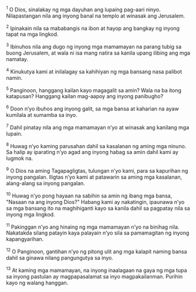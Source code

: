<sup>1</sup>
O Dios, sinalakay ng mga dayuhan ang lupaing pag-aari ninyo. Nilapastangan nila ang inyong banal na templo at winasak ang Jerusalem. 

<sup>2</sup>
Ipinakain nila sa mababangis na ibon at hayop ang bangkay ng inyong tapat na mga lingkod. 

<sup>3</sup>
Ibinuhos nila ang dugo ng inyong mga mamamayan na parang tubig sa buong Jerusalem, at wala ni isa mang natira sa kanila upang ilibing ang mga namatay. 

<sup>4</sup>
Kinukutya kami at inilalagay sa kahihiyan ng mga bansang nasa palibot namin. 

<sup>5</sup>
Panginoon, hanggang kailan kayo magagalit sa amin? Wala na ba itong katapusan? Hanggang kailan mag-aapoy ang inyong panibugho? 

<sup>6</sup>
Doon nʼyo ibuhos ang inyong galit, sa mga bansa at kaharian na ayaw kumilala at sumamba sa inyo. 

<sup>7</sup>
Dahil pinatay nila ang mga mamamayan nʼyo at winasak ang kanilang mga lupain. 

<sup>8</sup>
Huwag nʼyo kaming parusahan dahil sa kasalanan ng aming mga ninuno. Sa halip ay iparating nʼyo agad ang inyong habag sa amin dahil kami ay lugmok na. 

<sup>9</sup>
O Dios na aming Tagapagligtas, tulungan nʼyo kami, para sa kapurihan ng inyong pangalan. Iligtas nʼyo kami at patawarin sa aming mga kasalanan, alang-alang sa inyong pangalan. 

<sup>10</sup>
Huwag nʼyo pong hayaan na sabihin sa amin ng ibang mga bansa, "Nasaan na ang inyong Dios?" Habang kami ay nakatingin, ipaunawa nʼyo sa mga bansang ito na maghihiganti kayo sa kanila dahil sa pagpatay nila sa inyong mga lingkod. 

<sup>11</sup>
Pakinggan nʼyo ang hinaing ng mga mamamayan nʼyo na binihag nila. Nakatakda silang patayin kaya palayain nʼyo sila sa pamamagitan ng inyong kapangyarihan. 

<sup>12</sup>
O Panginoon, gantihan nʼyo ng pitong ulit ang mga kalapit naming bansa dahil sa ginawa nilang pangungutya sa inyo. 

<sup>13</sup>
At kaming mga mamamayan, na inyong inaalagaan na gaya ng mga tupa sa inyong pastulan ay magpapasalamat sa inyo magpakailanman. Purihin kayo ng walang hanggan.